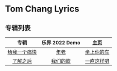 # Tom Chang Lyrics

## 专辑列表

| 专辑 | 乐界 2022 Demo | [主页](./Demo2022/README.md) |
| :--: | :--: | :--: |
| [给我一个痛快](./Demo2022/给我一个痛快.md) | [年老](./Demo2022/年老.md) | [坐上你的车](./Demo2022/坐上你的车.md) |
| [了解之后](./Demo2022/了解之后.md) | [我们的歌](./Demo2022/我们的歌.md) | [一直这样唱](./Demo2022/一直这样唱.md) |

